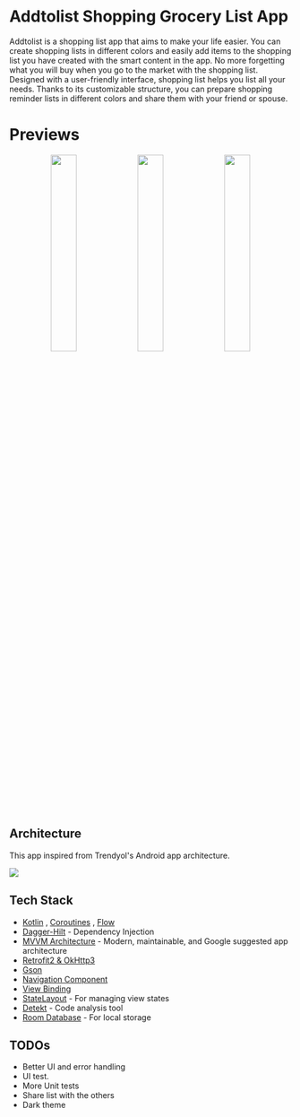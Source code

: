
# Addtolist Shopping Grocery List App
Addtolist is a shopping list app  that aims to make your life easier. You can create shopping lists in different colors and easily add items to the shopping list you have created with the smart content in the app. No more forgetting what you will buy when you go to the market with the shopping list. Designed with a user-friendly interface, shopping list helps you list all your needs. Thanks to its customizable structure, you can prepare shopping reminder lists in different colors and share them with your friend or spouse.

# Previews

<p align="center">
<img src="https://user-images.githubusercontent.com/13941871/131255325-637708d5-f8e4-4b60-939a-0fa1a8c16c7f.gif" width="30%" />  
<img src="https://user-images.githubusercontent.com/13941871/131255184-afd70dd8-e7fd-452e-8f02-0d78f98c5391.gif" width="30%" />
<img src="https://user-images.githubusercontent.com/13941871/131254870-aacb6e83-7516-46d2-9a58-21c09c44d578.gif" width="30%" />
</p>

## Architecture
This app inspired from Trendyol's Android app architecture.

<img src="https://github.com/Trendyol/android-guidelines/blob/master/app_architecture_guideline/diagrams/trendyol-app-arch-diagram.png" />

## Tech Stack
* [Kotlin](https://kotlinlang.org/) , [Coroutines](https://github.com/Kotlin/kotlinx.coroutines) , [Flow](https://kotlin.github.io/kotlinx.coroutines/kotlinx-coroutines-core/kotlinx.coroutines.flow/)
* [Dagger-Hilt](https://developer.android.com/training/dependency-injection/hilt-android) - Dependency Injection
* [MVVM Architecture](https://developer.android.com/jetpack/guide) - Modern, maintainable, and Google suggested app architecture
* [Retrofit2 & OkHttp3](https://github.com/square/retrofit)
* [Gson](https://github.com/google/gson)
* [Navigation Component](https://developer.android.com/guide/navigation) 
* [View Binding](https://developer.android.com/topic/libraries/view-binding) 
* [StateLayout](https://github.com/yusufonderd/StateLayout) - For managing view states
* [Detekt](https://github.com/detekt/detekt) - Code analysis tool
* [Room Database](https://developer.android.com/training/data-storage/room) - For local storage

## TODOs
- Better UI and error handling
- UI test.
- More Unit tests
- Share list with the others
- Dark theme
